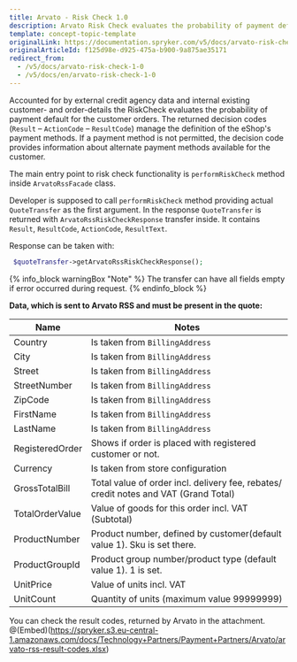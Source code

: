 ```yaml
---
title: Arvato - Risk Check 1.0
description: Arvato Risk Check evaluates the probability of payment default for the customer orders.
template: concept-topic-template
originalLink: https://documentation.spryker.com/v5/docs/arvato-risk-check-1-0
originalArticleId: f125d98e-d925-475a-b900-9a875ae35171
redirect_from:
  - /v5/docs/arvato-risk-check-1-0
  - /v5/docs/en/arvato-risk-check-1-0
---
```


Accounted for by external credit agency data and internal existing customer- and order-details  the RiskCheck evaluates the probability of payment default for the customer orders.
The returned decision codes (`Result` – `ActionCode` – `ResultCode`) manage the definition of the eShop's payment methods.
If a payment method is not permitted, the decision code provides information about alternate payment methods available for the customer.

The main entry point to risk check functionality is `performRiskCheck` method inside `ArvatoRssFacade` class.

Developer is supposed to call `performRiskCheck` method providing actual `QuoteTransfer` as the first argument.
In the response `QuoteTransfer` is returned with `ArvatoRssRiskCheckResponse` transfer inside. It contains
`Result`, `ResultCode`, `ActionCode`, `ResultText`.

Response can be taken with:
```php
 $quoteTransfer->getArvatoRssRiskCheckResponse();
 ```

{% info_block warningBox "Note" %}
The transfer can have all fields empty if error occurred during request.
{% endinfo_block %}

<b>Data, which is sent to Arvato RSS and must be present in the quote:</b>

| Name | Notes |
| --- | --- |
| Country | Is taken from `BillingAddress` |
| City | Is taken from `BillingAddress` |
| Street | Is taken from `BillingAddress` |
| StreetNumber | Is taken from `BillingAddress` |
| ZipCode | Is taken from `BillingAddress` |
| FirstName | Is taken from `BillingAddress` |
| LastName | Is taken from `BillingAddress` |
| RegisteredOrder | Shows if order is placed with registered customer or not. |
| Currency | Is taken from store configuration |
| GrossTotalBill | Total value of order incl. delivery fee, rebates/ credit notes and VAT (Grand Total) |
| TotalOrderValue | Value of goods for this order incl. VAT (Subtotal) |
| ProductNumber | Product number, defined by customer(default value 1). Sku is set there. |
| ProductGroupId | Product group number/product type (default value 1). 1 is set. |
| UnitPrice | Value of units incl. VAT |
| UnitCount | Quantity of units (maximum value 99999999) |

You can check the result codes, returned by Arvato in the attachment.
@(Embed)(https://spryker.s3.eu-central-1.amazonaws.com/docs/Technology+Partners/Payment+Partners/Arvato/arvato-rss-result-codes.xlsx)
